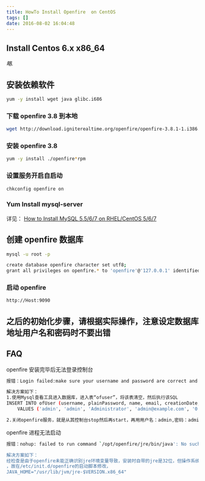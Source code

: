 ```yaml
---
title: HowTo Install Openfire  on CentOS
tags: []
date: 2016-08-02 16:04:48
---
```


## Install Centos 6.x x86_64

  *略.*

## 安装依赖软件

```bash
yum -y install wget java glibc.i686
```

### 下载 openfire 3.8 到本地

```bash
wget http://download.igniterealtime.org/openfire/openfire-3.8.1-1.i386.rpm
```

### 安装 openfire 3.8

```bash
yum -y install ./openfire*rpm
```

### 设置服务开启自启动

```bash
chkconfig openfire on

```

### Yum Install mysql-server

详见： [How to Install MySQL 5.5/6/7 on RHEL/CentOS 5/6/7](http://blog.ultraera.org/how-to-install-mysql-5-6-on-centos/)

## 创建 openfire 数据库

```bash
mysql -u root -p

create database openfire character set utf8;
grant all privileges on openfire.* to 'openfire'@'127.0.0.1' identified by 'openfire' with grant option;
```

### 启动 openfire

```bash
http://Host:9090
```

## 之后的初始化步骤，请根据实际操作，注意设定数据库地址用户名和密码时不要出错

## FAQ

openfire 安装完毕后无法登录控制台

```bash
报错：Login failed:make sure your username and password are correct and that you’re an admin or moderator

解决方案如下：
1.使用Mysql查看工具进入数据库，进入表“ofuser”，将该表清空，然后执行该SQL
INSERT INTO ofUser (username, plainPassword, name, email, creationDate, modificationDate)
    VALUES ('admin', 'admin', 'Administrator', 'admin@example.com', '0', '0');

2.关闭openfire服务，就是从其控制台stop然后再start，再用用户名：admin,密码：admin登录即可
```

openfire 进程无法启动

```bash
报错：nohup: failed to run command `/opt/openfire/jre/bin/java': No such file or directory

解决方案如下：
经检查是由于openfire未能正确识别jre环境变量导致，安装时自带的jre是32位，但操作系统却是64位操作平台。
，故在/etc/init.d/openfire的启动脚本修改，
JAVA_HOME="/usr/lib/jvm/jre-$VERSION.x86_64"
```
